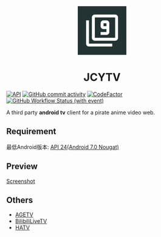 <div align="center">
  <img src="app/src/main/ic_launcher-playstore.png" width="128px" height="128px"/>
  <h1>JCYTV</h1>
</div>

[![API](https://img.shields.io/badge/API-24%2B-yellow.svg?style=flat&logo=android)](https://developer.android.com/about/versions/nougat)
[![GitHub commit activity](https://img.shields.io/github/commit-activity/m/muedsa/JCYTV?logo=github)](https://github.com/muedsa/JCYTV/commits/main)
[![CodeFactor](https://www.codefactor.io/repository/github/muedsa/jcytv/badge)](https://www.codefactor.io/repository/github/muedsa/jcytv)
[![GitHub Workflow Status (with event)](https://img.shields.io/github/actions/workflow/status/muedsa/JCYTV/android.yml)](https://github.com/muedsa/JCYTV/actions)

A third party **android tv** client for a pirate anime video web.  

## Requirement
最低Android版本: [API 24(Android 7.0 Nougat)](https://developer.android.com/about/versions/nougat)

## Preview
[Screenshot](/screenshots/SCREENSHOT.md)

## Others
- [AGETV](https://github.com/muedsa/AGETV)
- [BilibiliLiveTV](https://github.com/muedsa/BilibiliLiveTV)
- [HATV](https://github.com/muedsa/HATV)
